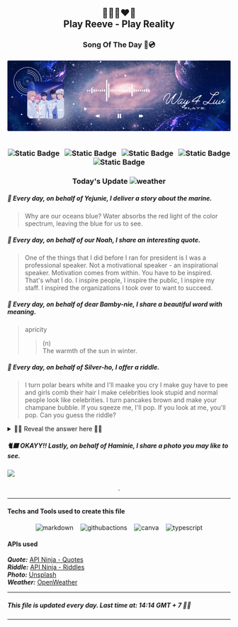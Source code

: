 <h2 align="center">
    💙💜💗❤️🖤<br>
Play Reeve - Play Reality
</h2>
<h3 align="center">
    Song Of The Day 🌌💿<br><br>
<div align="center">
        <img src="lib/images/way4luv.gif"S style="border-radius: 2px;">
    </div>
    <br>

<div align="center">

![Static Badge](https://img.shields.io/badge/%EB%82%A8%EC%98%88%EC%A4%80-Nam_Yejun-blue?style=flat&label=%EB%82%A8%EC%98%88%EC%A4%80&labelColor=black) &nbsp;
![Static Badge](https://img.shields.io/badge/%ED%95%9C%EB%85%B8%EC%95%84-Han_Noah-purple?style=flat&label=%EB%82%A8%EC%98%88%EC%A4%80&labelColor=black) &nbsp;
![Static Badge](https://img.shields.io/badge/%EC%B1%84%EB%B4%89%EA%B5%AC-Chae_Bonggu-pink?style=flat&labelColor=black) &nbsp;
![Static Badge](https://img.shields.io/badge/%EB%8F%84%EC%9D%80%ED%98%B8-Do_Eunho-red?style=flat&labelColor=black) &nbsp;
![Static Badge](https://img.shields.io/badge/%EC%9C%A0%ED%95%98%EB%AF%BC-Yu_Hamin-black?style=flat&labelColor=black) &nbsp;

</div>
<h3 align="center">
     Today's Update <img src="https://cdn.weatherapi.com/weather/64x64/day/116.png" alt="weather" height="22px" width="22px" /><br>

##### 🐬 Every day, on behalf of Yejunie, I deliver a story about the marine.
>Why are our oceans blue? Water absorbs the red light of the color spectrum, leaving the blue for us to see.

##### 🦙 Every day, on behalf of our Noah, I share an interesting quote.
>One of the things that I did before I ran for president is I was a professional speaker. Not a motivational speaker - an inspirational speaker. Motivation comes from within. You have to be inspired. That's what I do. I inspire people, I inspire the public, I inspire my staff. I inspired the organizations I took over to want to succeed.

##### 🦌 Every day, on behalf of dear Bamby-nie, I share a beautiful word with meaning.
> apricity
>
> > (n)  
> > The warmth of the sun in winter.

##### 🐺 Every day, on behalf of Silver-ho, I offer a riddle.
> I turn polar bears white and I'll maake you cry I make guy have to pee and girls comb their hair I make celebrities look stupid and normal people look like celebrities. I turn pancakes brown and make your champane bubble. If you sqeeze me, I'll pop. If you look at me, you'll pop. Can you guess the riddle?

<details close>

<summary>🕺🏻 Reveal the answer here 🕺🏻</summary>

pressure
</details>


##### 🐈‍⬛ OKAYY!! Lastly, on behalf of Haminie, I share a photo you may like to see.
<img src="https://images.unsplash.com/photo-1712246410613-534756bc002c?crop=entropy&cs=tinysrgb&fit=max&fm=jpg&ixid=M3w1OTY5NzZ8MHwxfHJhbmRvbXx8fHx8fHx8fDE3MTUzMjUyNTV8&ixlib=rb-4.0.3&q=80&w=1080" width="1050px">
<p align="center">.</p>

---
#### Techs and Tools used to create this file

<p align="center">
    <img align="center" src="https://cdn.jsdelivr.net/npm/simple-icons@3.0.1/icons/markdown.svg" alt="markdown" height="22px" width="22px" />
  &nbsp;&nbsp;
    <img align="center" src="https://cdn.jsdelivr.net/npm/simple-icons@3.0.1/icons/githubactions.svg" alt="githubactions" height="22px" width="22px" />
  &nbsp;&nbsp;
    <img align="center" src="https://cdn.jsdelivr.net/npm/simple-icons@3.0.1/icons/canva.svg" alt="canva" height="22px" width="22px" />
  &nbsp;&nbsp;
    <img align="center" src="https://cdn.jsdelivr.net/npm/simple-icons@3.0.1/icons/typescript.svg" alt="typescript" height="22px" width="22px" />
</p>

#### APIs used

**_Quote:_** [API Ninja - Quotes](https://api-ninjas.com/api/quotes)<br>
**_Riddle:_** [API Ninja - Riddles](https://api-ninjas.com/api/riddles)<br>
**_Photo:_** [Unsplash](https://unsplash.com/developers)<br>
**_Weather:_** [OpenWeather](https://openweathermap.org)

---

##### This file is updated every day. Last time at: 14:14 GMT + 7 🐢💚

---
